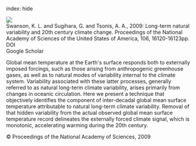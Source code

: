 index: hide

<div class="Citation">
    <div class="Citation-thumb CitationThumb-linked"  data-href="https://doi.org/10.1073/pnas.0908699106">
      <img src="https://static.claimspace.cloud/climate-study-static/refs/thumbs/10/Swanson_et_al_2009-thumb.png" />
    </div>

  <div class="Citation-body">
    <div class="Citation-text">Swanson, K. L. and Sugihara, G. and Tsonis, A. A., 2009: Long-term natural variability and 20th century climate change. <span class="Article-journal">Proceedings of the National Academy of Sciences of the United States of America, </span><span class="Article-volume">106, </span>16120-16123pp.</div>
    <div class="Citation-links">
      <div class="CitationLink" data-href="https://doi.org/10.1073/pnas.0908699106">
        <div class="CitationLink-icon CitationLink-Doi"></div>
        <div class="CitationLink-text">DOI</div>
      </div>
      <div class="CitationLink" data-href="https://scholar.google.com/scholar?q=10.1073/pnas.0908699106">
        <div class="CitationLink-icon CitationLink-Scholar"></div>
        <div class="CitationLink-text">Google Scholar</div>
      </div>
    </div>
  </div>
</div>

Global mean temperature at the Earth's surface responds both to externally imposed forcings, such as those arising from anthropogenic greenhouse gases, as well as to natural modes of variability internal to the climate system. Variability associated with these latter processes, generally referred to as natural long-term climate variability, arises primarily from changes in oceanic circulation. Here we present a technique that objectively identifies the component of inter-decadal global mean surface temperature attributable to natural long-term climate variability. Removal of that hidden variability from the actual observed global mean surface temperature record delineates the externally forced climate signal, which is monotonic, accelerating warming during the 20th century.

<div class="Citation-copy">
&copy; Proceedings of the National Academy of Sciences, 2009
</div>